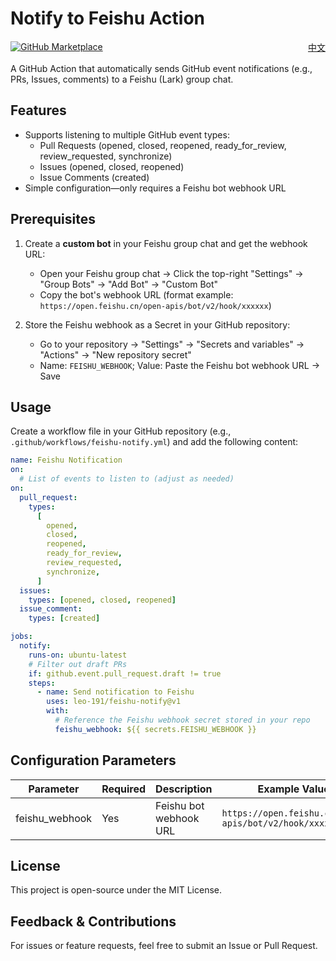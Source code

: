 # Notify to Feishu Action

<div style="display: flex; justify-content: space-between; align-items: center; margin-bottom: 1rem;">
  <a href="https://github.com/marketplace/actions/notify-to-feishu" target="_blank" rel="noopener noreferrer">
    <img
      src="https://img.shields.io/badge/Marketplace-Notify%20to%20Feishu-blue.svg?colorA=24292e&colorB=0366d6&style=flat&longCache=true&logo=github"
      alt="GitHub Marketplace"
    >
  </a>

  <a href="/docs/README_zh.md">
    中文
  </a>
</div>

A GitHub Action that automatically sends GitHub event notifications (e.g., PRs, Issues, comments) to a Feishu (Lark) group chat.

## Features

- Supports listening to multiple GitHub event types:
  - Pull Requests (opened, closed, reopened, ready_for_review, review_requested, synchronize)
  - Issues (opened, closed, reopened)
  - Issue Comments (created)
- Simple configuration—only requires a Feishu bot webhook URL

## Prerequisites

1. Create a **custom bot** in your Feishu group chat and get the webhook URL:

   - Open your Feishu group chat → Click the top-right "Settings" → "Group Bots" → "Add Bot" → "Custom Bot"
   - Copy the bot's webhook URL (format example: `https://open.feishu.cn/open-apis/bot/v2/hook/xxxxxx`)

2. Store the Feishu webhook as a Secret in your GitHub repository:
   - Go to your repository → "Settings" → "Secrets and variables" → "Actions" → "New repository secret"
   - Name: `FEISHU_WEBHOOK`; Value: Paste the Feishu bot webhook URL → Save

## Usage

Create a workflow file in your GitHub repository (e.g., `.github/workflows/feishu-notify.yml`) and add the following content:

```yaml
name: Feishu Notification
on:
  # List of events to listen to (adjust as needed)
on:
  pull_request:
    types:
      [
        opened,
        closed,
        reopened,
        ready_for_review,
        review_requested,
        synchronize,
      ]
  issues:
    types: [opened, closed, reopened]
  issue_comment:
    types: [created]

jobs:
  notify:
    runs-on: ubuntu-latest
    # Filter out draft PRs
    if: github.event.pull_request.draft != true
    steps:
      - name: Send notification to Feishu
        uses: leo-191/feishu-notify@v1
        with:
          # Reference the Feishu webhook secret stored in your repo
          feishu_webhook: ${{ secrets.FEISHU_WEBHOOK }}
```

## Configuration Parameters

| Parameter      | Required | Description            | Example Value                                         |
| -------------- | -------- | ---------------------- | ----------------------------------------------------- |
| feishu_webhook | Yes      | Feishu bot webhook URL | `https://open.feishu.cn/open-apis/bot/v2/hook/xxxxxx` |

## License

This project is open-source under the MIT License.

## Feedback & Contributions

For issues or feature requests, feel free to submit an Issue or Pull Request.
